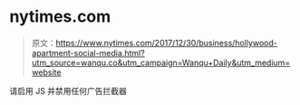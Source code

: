 # nytimes.com

> 原文：<https://www.nytimes.com/2017/12/30/business/hollywood-apartment-social-media.html?utm_source=wanqu.co&utm_campaign=Wanqu+Daily&utm_medium=website>

请启用 JS 并禁用任何广告拦截器